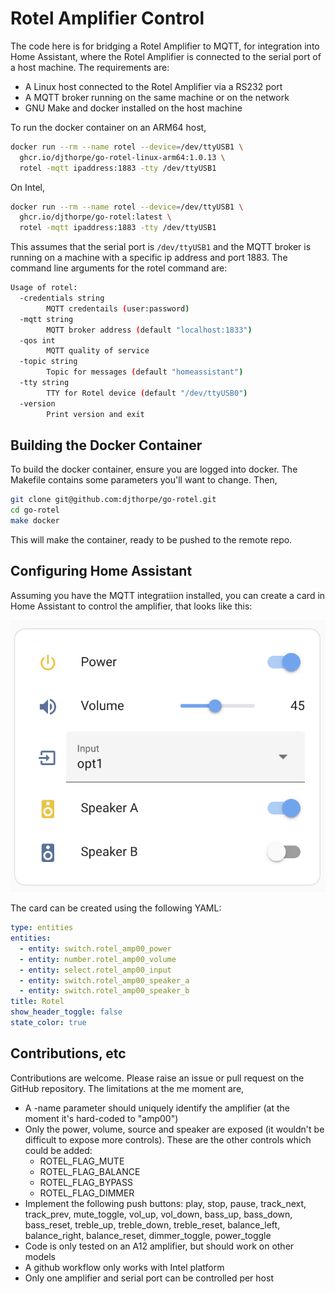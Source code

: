# Rotel Amplifier Control

The code here is for bridging a Rotel Amplifier to MQTT, for integration into Home Assistant,
where the Rotel Amplifier is connected to the serial port of a host machine. The requirements
are:

* A Linux host connected to the Rotel Amplifier via a RS232 port
* A MQTT broker running on the same machine or on the network
* GNU Make and docker installed on the host machine

To run the docker container on an ARM64 host,

```bash
docker run --rm --name rotel --device=/dev/ttyUSB1 \
  ghcr.io/djthorpe/go-rotel-linux-arm64:1.0.13 \
  rotel -mqtt ipaddress:1883 -tty /dev/ttyUSB1
```

On Intel,

```bash
docker run --rm --name rotel --device=/dev/ttyUSB1 \
  ghcr.io/djthorpe/go-rotel:latest \
  rotel -mqtt ipaddress:1883 -tty /dev/ttyUSB1
```

This assumes that the serial port is `/dev/ttyUSB1` and the MQTT broker is running on a machine
with a specific ip address and port 1883. The command line arguments for the rotel command are:

```bash
Usage of rotel:
  -credentials string
    	MQTT credentails (user:password)
  -mqtt string
    	MQTT broker address (default "localhost:1833")
  -qos int
    	MQTT quality of service
  -topic string
    	Topic for messages (default "homeassistant")
  -tty string
    	TTY for Rotel device (default "/dev/ttyUSB0")
  -version
    	Print version and exit
```

## Building the Docker Container

To build the docker container, ensure you are logged into docker. The Makefile
contains some parameters you'll want to change. Then,

```bash
git clone git@github.com:djthorpe/go-rotel.git
cd go-rotel
make docker
```

This will make the container, ready to be pushed to the remote repo.

## Configuring Home Assistant

Assuming you have the MQTT integratiion installed, you can create a card in Home Assistant to control the amplifier, that looks like this:

![Home Assistant Card](etc/screenshot.png)

The card can be created using the following YAML:

```yaml
type: entities
entities:
  - entity: switch.rotel_amp00_power
  - entity: number.rotel_amp00_volume
  - entity: select.rotel_amp00_input
  - entity: switch.rotel_amp00_speaker_a
  - entity: switch.rotel_amp00_speaker_b
title: Rotel
show_header_toggle: false
state_color: true
```

## Contributions, etc

Contributions are welcome. Please raise an issue or pull request on the GitHub repository. The limitations at the me moment are,

* A -name parameter should uniquely identify the amplifier (at the moment it's hard-coded to "amp00")
* Only the power, volume, source and speaker are exposed (it wouldn't be difficult to expose more controls). These are the other controls which could be added:
  * ROTEL_FLAG_MUTE
  * ROTEL_FLAG_BALANCE
  * ROTEL_FLAG_BYPASS
  * ROTEL_FLAG_DIMMER
* Implement the following push buttons: play, stop, pause, track_next, track_prev, mute_toggle, vol_up, vol_down, bass_up, bass_down, bass_reset, treble_up, treble_down, treble_reset, balance_left, balance_right, balance_reset, dimmer_toggle, power_toggle
* Code is only tested on an A12 amplifier, but should work on other models
* A github workflow only works with Intel platform
* Only one amplifier and serial port can be controlled per host
